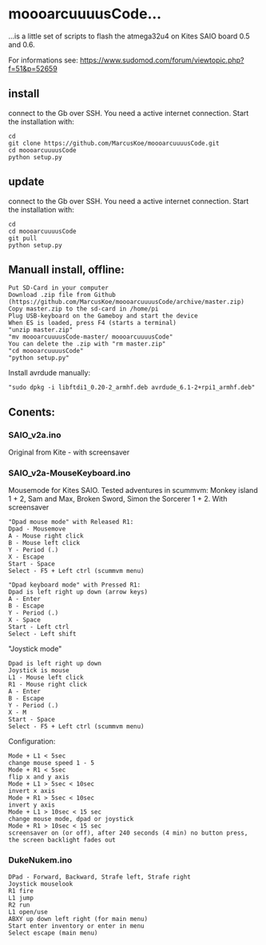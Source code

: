# moooarcuuuusCode...

...is a little set of scripts to flash the atmega32u4 on Kites SAIO board 0.5 and 0.6. 

For informations see:
https://www.sudomod.com/forum/viewtopic.php?f=51&p=52659

## install
connect to the Gb over SSH. You need a active internet connection. Start the installation with:

```
cd
git clone https://github.com/MarcusKoe/moooarcuuuusCode.git
cd moooarcuuuusCode
python setup.py
```

## update
connect to the Gb over SSH. You need a active internet connection. Start the installation with:

```
cd
cd moooarcuuuusCode
git pull
python setup.py
```

## Manuall install, offline:

```
Put SD-Card in your computer
Download .zip file from Github (https://github.com/MarcusKoe/moooarcuuuusCode/archive/master.zip)
Copy master.zip to the sd-card in /home/pi
Plug USB-keyboard on the Gameboy and start the device
When ES is loaded, press F4 (starts a terminal)
"unzip master.zip"
"mv moooarcuuuusCode-master/ moooarcuuuusCode"
You can delete the .zip with "rm master.zip"
"cd moooarcuuuusCode"
"python setup.py"
```

Install avrdude manually:

```
"sudo dpkg -i libftdi1_0.20-2_armhf.deb avrdude_6.1-2+rpi1_armhf.deb"
```







## Conents:

### SAIO_v2a.ino
Original from Kite - with screensaver


### SAIO_v2a-MouseKeyboard.ino
Mousemode for Kites SAIO. Tested adventures in scummvm: Monkey island 1 + 2, Sam and Max, Broken Sword, Simon the Sorcerer 1 + 2. With screensaver



```
"Dpad mouse mode" with Released R1:
Dpad - Mousemove
A - Mouse right click
B - Mouse left click
Y - Period (.)
X - Escape
Start - Space
Select - F5 + Left ctrl (scummvm menu)

"Dpad keyboard mode" with Pressed R1:
Dpad is left right up down (arrow keys)
A - Enter
B - Escape
Y - Period (.)
X - Space
Start - Left ctrl
Select - Left shift
```


"Joystick mode"
```
Dpad is left right up down
Joystick is mouse
L1 - Mouse left click
R1 - Mouse right click
A - Enter
B - Escape
Y - Period (.)
X - M
Start - Space
Select - F5 + Left ctrl (scummvm menu)
```

Configuration:

```
Mode + L1 < 5sec
change mouse speed 1 - 5
Mode + R1 < 5sec
flip x and y axis
Mode + L1 > 5sec < 10sec
invert x axis
Mode + R1 > 5sec < 10sec
invert y axis
Mode + L1 > 10sec < 15 sec
change mouse mode, dpad or joystick
Mode + R1 > 10sec < 15 sec
screensaver on (or off), after 240 seconds (4 min) no button press, the screen backlight fades out
```

### DukeNukem.ino

```
DPad - Forward, Backward, Strafe left, Strafe right
Joystick mouselook
R1 fire
L1 jump
R2 run
L1 open/use
ABXY up down left right	(for main menu)
Start enter inventory or enter in menu	
Select escape (main menu)
```
